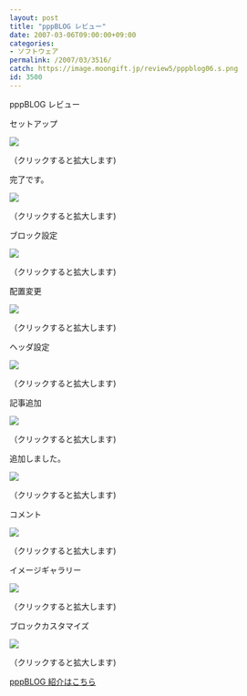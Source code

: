 ```yaml
---
layout: post
title: "pppBLOG レビュー"
date: 2007-03-06T09:00:00+09:00
categories:
- ソフトウェア
permalink: /2007/03/3516/
catch: https://image.moongift.jp/review5/pppblog06.s.png
id: 3500
---
```

pppBLOG レビュー  
<!--more-->

セットアップ

  

[![](https://image.moongift.jp/review5/pppblog01.s.png)](https://image.moongift.jp/review5/pppblog01.png)  
  
（クリックすると拡大します)

  

完了です。

  

[![](https://image.moongift.jp/review5/pppblog02.s.png)](https://image.moongift.jp/review5/pppblog02.png)  
  
（クリックすると拡大します)

  

ブロック設定

  

[![](https://image.moongift.jp/review5/pppblog03.s.png)](https://image.moongift.jp/review5/pppblog03.png)  
  
（クリックすると拡大します)

  

配置変更

  

[![](https://image.moongift.jp/review5/pppblog04.s.png)](https://image.moongift.jp/review5/pppblog04.png)  
  
（クリックすると拡大します)

  

ヘッダ設定

  

[![](https://image.moongift.jp/review5/pppblog05.s.png)](https://image.moongift.jp/review5/pppblog05.png)  
  
（クリックすると拡大します)

  

記事追加

  

[![](https://image.moongift.jp/review5/pppblog06.s.png)](https://image.moongift.jp/review5/pppblog06.png)  
  
（クリックすると拡大します)

  

追加しました。

  

[![](https://image.moongift.jp/review5/pppblog07.s.png)](https://image.moongift.jp/review5/pppblog07.png)  
  
（クリックすると拡大します)

  

コメント

  

[![](https://image.moongift.jp/review5/pppblog08.s.png)](https://image.moongift.jp/review5/pppblog08.png)  
  
（クリックすると拡大します)

  

イメージギャラリー

  

[![](https://image.moongift.jp/review5/pppblog09.s.png)](https://image.moongift.jp/review5/pppblog09.png)  
  
（クリックすると拡大します)

  

ブロックカスタマイズ

  

[![](https://image.moongift.jp/review5/pppblog10.s.png)](https://image.moongift.jp/review5/pppblog10.png)  
  
（クリックすると拡大します)

  

[pppBLOG 紹介はこちら](http://oss.moongift.jp/intro/i-3512.html)

